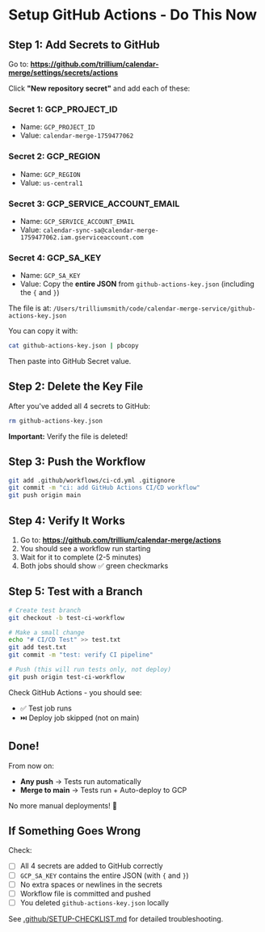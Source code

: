 # Setup GitHub Actions - Do This Now

## Step 1: Add Secrets to GitHub

Go to: **https://github.com/trillium/calendar-merge/settings/secrets/actions**

Click **"New repository secret"** and add each of these:

### Secret 1: GCP_PROJECT_ID
- Name: `GCP_PROJECT_ID`
- Value: `calendar-merge-1759477062`

### Secret 2: GCP_REGION
- Name: `GCP_REGION`
- Value: `us-central1`

### Secret 3: GCP_SERVICE_ACCOUNT_EMAIL
- Name: `GCP_SERVICE_ACCOUNT_EMAIL`
- Value: `calendar-sync-sa@calendar-merge-1759477062.iam.gserviceaccount.com`

### Secret 4: GCP_SA_KEY
- Name: `GCP_SA_KEY`
- Value: Copy the **entire JSON** from `github-actions-key.json` (including the `{` and `}`)

The file is at: `/Users/trilliumsmith/code/calendar-merge-service/github-actions-key.json`

You can copy it with:
```bash
cat github-actions-key.json | pbcopy
```

Then paste into GitHub Secret value.

## Step 2: Delete the Key File

After you've added all 4 secrets to GitHub:

```bash
rm github-actions-key.json
```

**Important:** Verify the file is deleted!

## Step 3: Push the Workflow

```bash
git add .github/workflows/ci-cd.yml .gitignore
git commit -m "ci: add GitHub Actions CI/CD workflow"
git push origin main
```

## Step 4: Verify It Works

1. Go to: **https://github.com/trillium/calendar-merge/actions**
2. You should see a workflow run starting
3. Wait for it to complete (2-5 minutes)
4. Both jobs should show ✅ green checkmarks

## Step 5: Test with a Branch

```bash
# Create test branch
git checkout -b test-ci-workflow

# Make a small change
echo "# CI/CD Test" >> test.txt
git add test.txt
git commit -m "test: verify CI pipeline"

# Push (this will run tests only, not deploy)
git push origin test-ci-workflow
```

Check GitHub Actions - you should see:
- ✅ Test job runs
- ⏭️ Deploy job skipped (not on main)

## Done!

From now on:
- **Any push** → Tests run automatically
- **Merge to main** → Tests run + Auto-deploy to GCP

No more manual deployments! 🎉

## If Something Goes Wrong

Check:
- [ ] All 4 secrets are added to GitHub correctly
- [ ] `GCP_SA_KEY` contains the entire JSON (with `{` and `}`)
- [ ] No extra spaces or newlines in the secrets
- [ ] Workflow file is committed and pushed
- [ ] You deleted `github-actions-key.json` locally

See [.github/SETUP-CHECKLIST.md](.github/SETUP-CHECKLIST.md) for detailed troubleshooting.
